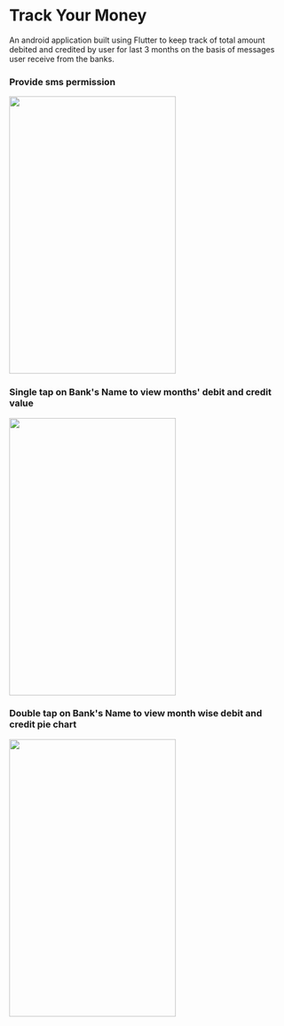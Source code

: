 # Track Your Money
An android application built using Flutter to keep track of total amount debited and credited by user for last 3 months on the basis of messages user receive from the banks.



### Provide sms permission
<img src = "https://user-images.githubusercontent.com/29941303/70386379-46c4ba80-19be-11ea-9f8e-5a5b5123ea69.gif" height="500" width="300">



### Single tap on Bank's Name to view months' debit and credit value
<img src = "https://user-images.githubusercontent.com/29941303/70386437-5512d680-19be-11ea-9d3d-5a1fc19369bc.gif" height="500" width="300">



### Double tap on Bank's Name to view month wise debit and credit pie chart
<img src = "https://user-images.githubusercontent.com/29941303/70386458-6cea5a80-19be-11ea-9909-83322e284a60.gif" height="500" width="300">

